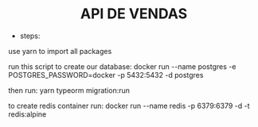 
<h1 align="center"> API DE VENDAS </h1>

- steps:


use yarn to import all packages

run this script to create our database: docker run --name postgres -e POSTGRES_PASSWORD=docker -p 5432:5432 -d postgres

then run: yarn typeorm migration:run

to create redis container run: docker run --name redis -p 6379:6379 -d -t redis:alpine
